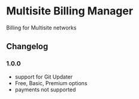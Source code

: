 # Multisite Billing Manager

Billing for Multisite networks

## Changelog

### 1.0.0
- support for Git Updater
- Free, Basic, Premium options
- payments not supported
